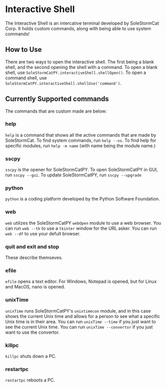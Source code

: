 # Interactive Shell
The Interactive Shell is an intercative terminal developed by SoleStormCat Corp. It holds custom commands, along with being able to use system commands!

## How to Use
There are two ways to open the interactive shell. The first being a blank shell, and the second opening the shell with a command.
To open a blank shell, use `SoleStormCatPY.interactiveShell.shellOpen()`. To open a command shell, use `SoleStormCatPY.interactiveShell.shellUse('command')`.

## Currently Supported commands
The commands that are custom made are below:

### help
`help` is a command that shows all the active commands that are made by SoleStormCat. 
To find system commands, run `help --os`. 
To find help for specific modules, run `help -m name` (with name being the module name.)

### sscpy
`sscpy` is the opener for SoleStormCatPY. To open SoleStormCatPY in GUI, run `sscpy --gui`.
To update SoleStormCatPY, run `sscpy --upgrade`

### python
`python` is a coding platform developed by the Python Software Foundation.

### web
`web` utilizes the SoleStormCatPY `webOpen` module to use a web browser.
You can run `web --tk` to use a `tkinter` window for the URL asker.
You can run `web --df` to use your defult browser.

### quit and exit and stop
These describe themseves.

### efile
`efile` opens a text editor. For Windows, Notepad is opened, but for Linux and MacOS, nano is opened.

### unixTime
`unixTime` runs SoleStormCatPY's `unixtimecon` module, and in this case shows the current Unix time and allows for a person to see what a specific Unix time is in their area.
You can run `unixTime --time` if you just want to see the current Unix time.
You can run `unixTime --convertor` if you just want to use the convertor.

### killpc
`killpc` shuts down a PC.

### restartpc
`restartpc` reboots a PC.
